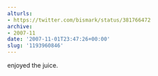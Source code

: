 ```yaml
---
alturls:
- https://twitter.com/bismark/status/381766472
archive:
- 2007-11
date: '2007-11-01T23:47:26+00:00'
slug: '1193960846'
---
```


enjoyed the juice.


